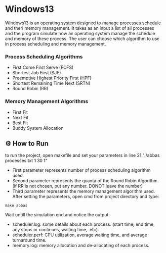# Windows13
Windows13 is an operating system designed to manage processes schedule and theri memory management. It takes as an input a list of all processes and the program simulate how an operating system manage the schedule and memory of these process. The user can choose which algorithm to use in process scheduling and memory management. 

### Process Scheduling Algorithms
- First Come First Serve (FCFS)
- Shortest Job First (SJF)
- Preemptive Highest Priority First (HPF)
- Shortest Remaining Time Next (SRTN)
- Round Robin (RR)

### Memory Management Algorithms
- First Fit
- Next Fit
- Best Fit
- Buddy System Allocation

## :gear: How to Run
to run the project, open makefile and set your parameters in line 21 "./abbas processes.txt 1 30 1"
- First parameter represents number of process scheduling algorithm used.
- Second parameter represents the quanta of the Round Robin Algorithm. (if RR is not chosen, put any number. DONOT leave the number)
- Third parameter represents the memory management algorithm used.
After setting the parameters, open cmd from project directory and type:
```shell
make abbas
```
Wait untill the simulation end and notice the output:
- scheduler.log: some details about each process. (start time, end time, any stops or continues, waiting time,..etc).
- scheduler.perf: CPU utilization, average waiting time, and average turnaround time.
- memory.log: memory allocation and de-allocating of each process.
